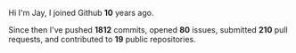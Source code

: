 Hi I'm Jay, I joined Github **10** years ago.

Since then I've pushed **1812** commits, opened **80** issues, submitted **210** pull requests, and contributed to **19** public repositories.

